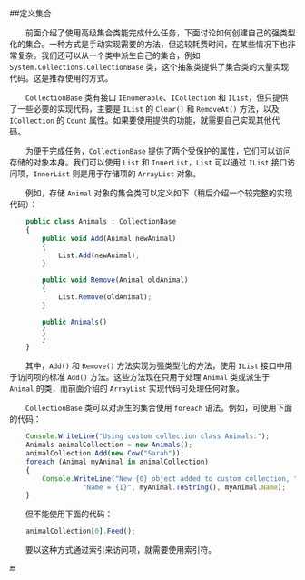 

##定义集合

&emsp;&emsp;前面介绍了使用高级集合类能完成什么任务，下面讨论如何创建自己的强类型化的集合。一种方式是手动实现需要的方法，但这较耗费时间，在某些情况下也非常复杂。我们还可以从一个类中派生自己的集合，例如 `System.Collections.CollectionBase` 类，这个抽象类提供了集合类的大量实现代码。这是推荐使用的方式。

&emsp;&emsp;`CollectionBase` 类有接口 `IEnumerable`、`ICollection` 和 `IList`，但只提供了一些必要的实现代码，主要是 `IList` 的 `Clear()` 和 `RemoveAt()` 方法，以及 `ICollection` 的 `Count` 属性。如果要使用提供的功能，就需要自己实现其他代码。

&emsp;&emsp;为便于完成任务，`CollectionBase` 提供了两个受保护的属性，它们可以访问存储的对象本身。我们可以使用 `List` 和 `InnerList`，`List` 可以通过 `IList` 接口访问项，`InnerList` 则是用于存储项的 `ArrayList` 对象。

&emsp;&emsp;例如，存储 `Animal` 对象的集合类可以定义如下（稍后介绍一个较完整的实现代码）：

```javascript
	public class Animals : CollectionBase
	{
		public void Add(Animal newAnimal)
		{
			List.Add(newAnimal);
		}

		public void Remove(Animal oldAnimal)
		{
			List.Remove(oldAnimal);
		}

		public Animals()
		{
		}
	}
```


&emsp;&emsp;其中，`Add()` 和 `Remove()` 方法实现为强类型化的方法，使用 `IList` 接口中用于访问项的标准 `Add()` 方法。这些方法现在只用于处理 `Animal` 类或派生于 `Animal` 的类，而前面介绍的 `ArrayList` 实现代码可处理任何对象。

&emsp;&emsp;`CollectionBase` 类可以对派生的集合使用 `foreach` 语法。例如，可使用下面的代码：

```javascript
	Console.WriteLine("Using custom collection class Animals:");
	Animals animalCollection = new Animals();
	animalCollection.Add(new Cow("Sarah"));
	foreach (Animal myAnimal in animalCollection)
	{
		Console.WriteLine("New {0} object added to custom collection, " + 
				  "Name = {1}", myAnimal.ToString(), myAnimal.Name);
	}
```

&emsp;&emsp;但不能使用下面的代码：

```javascript
	animalCollection[0].Feed();
```

&emsp;&emsp;要以这种方式通过索引来访问项，就需要使用索引符。


🔚